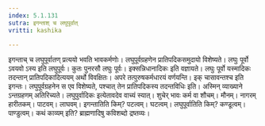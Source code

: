 ```yaml
---
index: 5.1.131
sutra: इगन्ताश् च लघुपूर्वात्
vritti: kashika

---
```

इगन्ताच् च लघुपूर्वातण् प्रत्ययो भवति भावकर्मणोः। लघुपूर्वग्रहणेन प्रातिपदिकसमुदायो विशेष्यते। लघुः पूर्वो ऽवयवो ऽस्य इति लघुपूर्वः। कुतः पुनरसौ लघुः पूर्वः। इक्सन्निधानादिकः इति वज्ञायते। लघुः पूर्वो यस्मादिकः तदन्तान् प्रातिपदिकादित्ययम् अर्थो विवक्षितः। अपरे तत्पुरुषकर्मधारयं वर्णयन्ति। इक् चासावन्तश्च इति इगन्तः। लघुपूर्वग्रहनेन स एव विशेष्यते, पश्चात् तेन प्रातिपदिकस्य तदन्तविधिः इति। अस्मिन् व्याख्याने ऽन्तग्रहणम् अतिरिच्यते। लघुपुर्वादिकः इत्येतावदेव वाच्यं स्यात्। शुचेर् भावः कर्म वा शौचम्। मौनम्। नागरम् हारीतकम्। पाटवम्। लाघवम्। इगन्तातिति किम्? पटत्वम्। घटत्वम्। लघुपूर्वातिति किम्? कण्डूत्वम्। पाण्डुत्वम्। कथं काव्यम् इति? ब्राह्मणादिषु कविशब्दो द्रष्तव्यः।